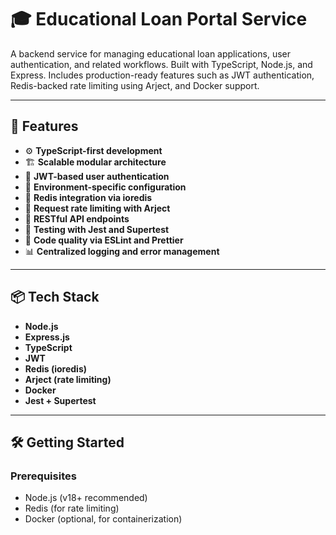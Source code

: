 # 🎓 Educational Loan Portal Service

A backend service for managing educational loan applications, user authentication, and related workflows. Built with TypeScript, Node.js, and Express. Includes production-ready features such as JWT authentication, Redis-backed rate limiting using Arject, and Docker support.

---

## 🚀 Features

- ⚙️ **TypeScript-first development**
- 🏗️ **Scalable modular architecture**
- 🔐 **JWT-based user authentication**
- 🌱 **Environment-specific configuration**
- 🧊 **Redis integration via ioredis**
- 🚦 **Request rate limiting with Arject**
- 📄 **RESTful API endpoints**
- 🧪 **Testing with Jest and Supertest**
- 🧹 **Code quality via ESLint and Prettier**
- 📊 **Centralized logging and error management**

---

## 📦 Tech Stack

- **Node.js**
- **Express.js**
- **TypeScript**
- **JWT**
- **Redis (ioredis)**
- **Arject (rate limiting)**
- **Docker**
- **Jest + Supertest**

---

## 🛠️ Getting Started

### Prerequisites

- Node.js (v18+ recommended)
- Redis (for rate limiting)
- Docker (optional, for containerization)
